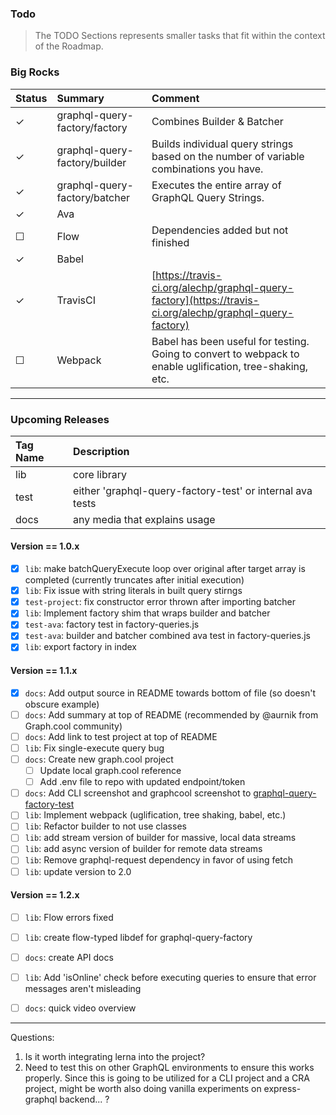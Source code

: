 ### Todo
> The TODO Sections represents smaller tasks that fit within the context of the Roadmap.

### Big Rocks
| Status | Summary | Comment |
|:-------|:---------|:--------|
| ✓ | graphql-query-factory/factory | Combines Builder & Batcher |
| ✓ | graphql-query-factory/builder | Builds individual query strings based on the number of variable combinations you have. |
| ✓ | graphql-query-factory/batcher | Executes the entire array of GraphQL Query Strings. |
| ✓ | Ava | |
| ☐ | Flow | Dependencies added but not finished |
| ✓ | Babel | |
| ✓ | TravisCI | [https://travis-ci.org/alechp/graphql-query-factory](https://travis-ci.org/alechp/graphql-query-factory)|
| ☐ | Webpack | Babel has been useful for testing. Going to convert to webpack to enable uglification, tree-shaking, etc. |

----------------------------------------------

### Upcoming Releases

| Tag Name | Description |
|:---------|:------------|
| lib | core library |
| test | either 'graphql-query-factory-test' or internal ava tests |
| docs | any media that explains usage |

#### Version == 1.0.x
* [x] `lib`: make batchQueryExecute loop over original after target array is completed (currently truncates after initial execution)
* [x] `lib`: Fix issue with string literals in built query stirngs
* [x] `test-project`: fix constructor error thrown after importing batcher
* [x] `lib`: Implement factory shim that wraps builder and batcher
* [x] `test-ava`: factory test in factory-queries.js
* [x] `test-ava`: builder and batcher combined ava test in factory-queries.js
* [x] `lib`: export factory in index

#### Version == 1.1.x
* [x] `docs`: Add output source in README towards bottom of file (so doesn't obscure example)
* [ ] `docs`: Add summary at top of README (recommended by @aurnik from Graph.cool community)
* [ ] `docs`: Add link to test project at top of README
* [ ] `lib`: Fix single-execute query bug
* [ ] `docs`: Create new graph.cool project
  * [ ] Update local graph.cool reference
  * [ ] Add .env file to repo with updated endpoint/token
* [ ] `docs`: Add CLI screenshot and graphcool screenshot to [graphql-query-factory-test](https://github.com/alechp/graphql-query-factory-test)
* [ ] `lib`: Implement webpack (uglification, tree shaking, babel, etc.)
* [ ] `lib`: Refactor builder to not use classes
* [ ] `lib`: add stream version of builder for massive, local data streams
* [ ] `lib`: add async version of builder for remote data streams
* [ ] `lib`: Remove graphql-request dependency in favor of using fetch
* [ ] `lib`: update version to 2.0

#### Version == 1.2.x
* [ ] `lib`: Flow errors fixed
* [ ] `lib`: create flow-typed libdef for graphql-query-factory
* [ ] `docs`: create API docs
* [ ] `lib`: Add 'isOnline' check before executing queries to ensure that error messages aren't misleading
* [ ] `docs`: quick video overview


-----

Questions:
1. Is it worth integrating lerna into the project?
2. Need to test this on other GraphQL environments to ensure this works properly. Since this is going to be utilized for a CLI project and a CRA project, might be worth also doing vanilla experiments on express-graphql backend... ?
